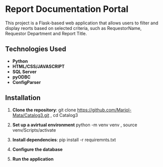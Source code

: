 # Report Documentation Portal 

This project is a Flask-based web application that allows users to filter and display reorts based on selected criteria, such as RequestorName, Requestor Department and Report Title. 

## Technologies Used

  - **Python**
  - **HTML/CSS/JAVASCRIPT**
  - **SQL Server**
  - **pyODBC**
  - **ConfigParser**

## Installation

1. **Clone the repository**:
   git clone https://github.com/Marjol-Mata/Catalog3.git ,
   cd Catalog3

3. **Set up a avirtual environment**
   python -m venv venv ,
   source venv/Scripts/activate

5. **Install dependencies**:
  pip install -r requiremnts.txt

7. **Configure the database**
8. **Run the application**

